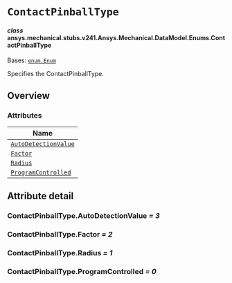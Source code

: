 # `ContactPinballType`



#### *class* ansys.mechanical.stubs.v241.Ansys.Mechanical.DataModel.Enums.ContactPinballType

Bases: [`enum.Enum`](https://docs.python.org/3/library/enum.html#enum.Enum)

Specifies the ContactPinballType.

<!-- !! processed by numpydoc !! -->

<a id="overview"></a>

## Overview

### Attributes

| Name |
| -------------------------------------------------------------------------------------------------------------------------------------------- |
| [`AutoDetectionValue`](../../../../../v242/Ansys/Mechanical/DataModel/Enums/ContactPinballType.md#ContactPinballType.AutoDetectionValue) |
| [`Factor`](../../../../../v242/Ansys/Mechanical/DataModel/Enums/ContactPinballType.md#ContactPinballType.Factor) |
| [`Radius`](../../../../../v242/Ansys/Mechanical/DataModel/Enums/ContactPinballType.md#ContactPinballType.Radius) |
| [`ProgramControlled`](../../../../../v242/Ansys/Mechanical/DataModel/Enums/ContactPinballType.md#ContactPinballType.ProgramControlled) |

<a id="attribute-detail"></a>

## Attribute detail

<a id="ContactPinballType.AutoDetectionValue"></a>

### ContactPinballType.AutoDetectionValue *= 3*

<a id="ContactPinballType.Factor"></a>

### ContactPinballType.Factor *= 2*

<a id="ContactPinballType.Radius"></a>

### ContactPinballType.Radius *= 1*

<a id="ContactPinballType.ProgramControlled"></a>

### ContactPinballType.ProgramControlled *= 0*


